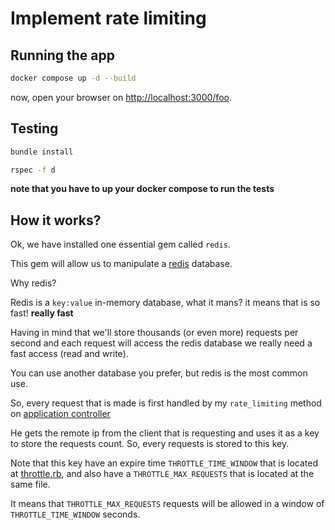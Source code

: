 # Implement rate limiting

## Running the app

```bash
docker compose up -d --build
```

now, open your browser on [http://localhost:3000/foo](http://localhost:3000/foo).

## Testing

```bash
bundle install
```

```bash
rspec -f d
```

**note that you have to up your docker compose to run the tests**

## How it works?

Ok, we have installed one essential gem called `redis`.

This gem will allow us to manipulate a [redis](https://redis.io/) database.

Why redis?

Redis is a `key:value` in-memory database, what it mans? it means that is so fast!
**really fast**

Having in mind that we'll store thousands (or even more) requests per second and each request will access the redis database we really need a fast access (read and write).

You can use another database you prefer, but redis is the most common use.

So, every request that is made is first handled by my `rate_limiting` method on [application controller](./app/controllers/application_controller.rb)

He gets the remote ip from the client that is requesting and uses it as a key to store the requests count.
So, every requests is stored to this key.

Note that this key have an expire time `THROTTLE_TIME_WINDOW` that is located at [throttle.rb](./config/initializers/throttle.rb),
and also have a `THROTTLE_MAX_REQUESTS` that is located at the same file.

It means that `THROTTLE_MAX_REQUESTS` requests will be allowed in a window of `THROTTLE_TIME_WINDOW` seconds.
